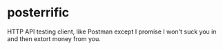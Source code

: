 # posterrific
HTTP API testing client, like Postman except I promise I won't suck you in and then extort money from you.
